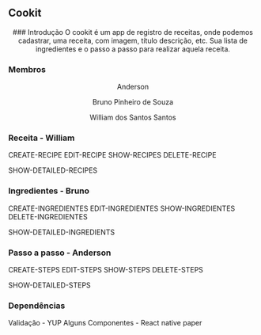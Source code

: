 ## Cookit

<p align="center">
### Introdução
O cookit é um app de registro de receitas, onde podemos cadastrar, uma receita, com imagem, título descrição, etc. Sua lista de ingredientes e o passo a passo para realizar aquela receita. 
</p>

### Membros
<p align="center">Anderson</p>
<p align="center">Bruno Pinheiro de Souza</p>
<p align="center">William dos Santos Santos</p>

### Receita - William
CREATE-RECIPE
EDIT-RECIPE
SHOW-RECIPES
DELETE-RECIPE

SHOW-DETAILED-RECIPES

### Ingredientes - Bruno
CREATE-INGREDIENTES
EDIT-INGREDIENTES
SHOW-INGREDIENTES
DELETE-INGREDIENTES

SHOW-DETAILED-INGREDIENTS

### Passo a passo - Anderson
CREATE-STEPS
EDIT-STEPS
SHOW-STEPS
DELETE-STEPS

SHOW-DETAILED-STEPS

### Dependências
Validação - YUP
Alguns Componentes - React native paper

